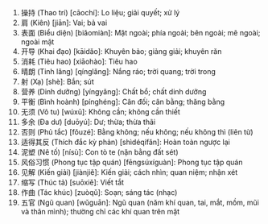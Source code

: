 1. 操持 (Thao trí) [cāochí]: Lo liệu; giải quyết; xử lý
2. 肩 (Kiên) [jiān]: Vai; bả vai
3. 表面 (Biểu diện) [biǎomiàn]: Mặt ngoài; phía ngoài; bên ngoài; mẽ ngoài; ngoài mặt
4. 开导 (Khai đạo) [kāidǎo]: Khuyên bảo; giảng giải; khuyên răn
5. 消耗 (Tiêu hao) [xiāohào]: Tiêu hao
6. 晴朗 (Tinh lãng) [qínglǎng]: Nắng ráo; trời quang; trời trong
7. 射 (Xạ) [shè]: Bắn; sút
8. 营养 (Dinh dưỡng) [yíngyǎng]: Chất bổ; chất dinh dưỡng
9. 平衡 (Bình hoành) [pínghéng]: Cân đối; cân bằng; thăng bằng
10. 无须 (Vô tu) [wúxū]: Không cần; không cần thiết
11. 多余 (Đa dư) [duōyú]: Dư; thừa; thừa thãi
12. 否则 (Phủ tắc) [fǒuzé]: Bằng không; nếu không; nếu không thì (liên từ)
13. 适得其反 (Thích đắc kỳ phản) [shìdéqífǎn]: Hoàn toàn ngược lại
14. 泥塑 (Nê tố) [nísù]: Con tò te (nặn bằng đất sét)
15. 风俗习惯 (Phong tục tập quán) [fēngsúxíguàn]: Phong tục tập quán
16. 见解 (Kiến giải) [jiànjiě]: Kiến giải; cách nhìn; quan niệm; nhận xét
17. 缩写 (Thúc tả) [suōxiě]: Viết tắt
18. 作曲 (Tác khúc) [zuòqǔ]: Soạn; sáng tác (nhạc)
19. 五官 (Ngũ quan) [wǔguān]: Ngũ quan (năm khí quan, tai, mắt, mồm, mũi và thân mình); thường chỉ các khí quan trên mặt